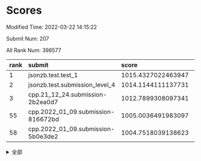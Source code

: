 # Scores

Modified Time: 2022-03-22 14:15:22

Submit Num: 207

All Rank Num: 398577

| rank |               submit               |       score        |       sigma        | pk_num |
| :--- | :--------------------------------- | :----------------- | :----------------- | :----- |
| 1    | jsonzb.test.test_1                 | 1015.4327022463947 | 0.8675228238860747 | 7701   |
| 2    | jsonzb.test.submission_level_4     | 1014.1144111137731 | 0.833049802322037  | 7700   |
| 3    | cpp.21_12_24.submission-2b2ea0d7   | 1012.7899308097341 | 0.8007616012916337 | 7698   |
| 55   | cpp.2022_01_09.submission-816672bd | 1005.0036491983097 | 0.7142176101487621 | 7705   |
| 58   | cpp.2022_01_09.submission-5b0e3de2 | 1004.7518039138623 | 0.7232345594089754 | 7704   |


<details>
<summary>全部</summary>

| rank |                 submit                 |       score        |       sigma        | pk_num |
| :--- | :------------------------------------- | :----------------- | :----------------- | :----- |
| 1    | jsonzb.test.test_1                     | 1015.4327022463947 | 0.8675228238860747 | 7701   |
| 2    | jsonzb.test.submission_level_4         | 1014.1144111137731 | 0.833049802322037  | 7700   |
| 3    | cpp.21_12_24.submission-2b2ea0d7       | 1012.7899308097341 | 0.8007616012916337 | 7698   |
| 4    | gobigger.level_3.submission_level_3_37 | 1012.1754907893253 | 0.7900126771580765 | 7702   |
| 5    | gobigger.level_3.submission_level_3_44 | 1012.0390042460687 | 0.7851354362982018 | 7706   |
| 6    | gobigger.level_3.submission_level_3_24 | 1011.9216398851939 | 0.7703510536435053 | 7704   |
| 7    | gobigger.level_3.submission_level_3_36 | 1011.1717576626965 | 0.7660465844660999 | 7699   |
| 8    | gobigger.level_3.submission_level_3_40 | 1011.1385917942629 | 0.7788636024819415 | 7693   |
| 9    | gobigger.level_3.submission_level_3_3  | 1011.0969492645181 | 0.7654132323463105 | 7705   |
| 10   | gobigger.level_3.submission_level_3_43 | 1011.0318538651893 | 0.7663197534491057 | 7703   |
| 11   | gobigger.level_3.submission_level_3_10 | 1010.9639003224831 | 0.7697184800853892 | 7706   |
| 12   | gobigger.level_3.submission_level_3_18 | 1010.8841137597    | 0.7548880595299688 | 7702   |
| 13   | gobigger.level_3.submission_level_3_19 | 1010.8468303506874 | 0.7987493722426524 | 7698   |
| 14   | gobigger.level_3.submission_level_3_21 | 1010.7252652179893 | 0.7919767922844763 | 7704   |
| 15   | gobigger.level_3.submission_level_3_34 | 1010.7195031017411 | 0.7760998344798289 | 7704   |
| 16   | gobigger.level_3.submission_level_3_1  | 1010.7087162156438 | 0.7484569007839434 | 7702   |
| 17   | gobigger.level_3.submission_level_3_30 | 1010.6832682547428 | 0.781570498671592  | 7703   |
| 18   | gobigger.level_3.submission_level_3_33 | 1010.5740663424637 | 0.7690480304308966 | 7699   |
| 19   | gobigger.level_3.submission_level_3_4  | 1010.374429402658  | 0.7515785630494288 | 7697   |
| 20   | gobigger.level_3.submission_level_3_39 | 1010.3055536392285 | 0.7739371155244152 | 7705   |
| 21   | gobigger.level_3.submission_level_3_20 | 1010.3048755426431 | 0.7531937340635804 | 7705   |
| 22   | gobigger.level_3.submission_level_3_5  | 1010.280035096608  | 0.7630688063207974 | 7702   |
| 23   | gobigger.level_3.submission_level_3_0  | 1010.2730327631274 | 0.7519213457627183 | 7698   |
| 24   | gobigger.level_3.submission_level_3_46 | 1010.2619092542267 | 0.7596889075330385 | 7699   |
| 25   | gobigger.level_3.submission_level_3_12 | 1010.2296695137753 | 0.7491900678083894 | 7698   |
| 26   | gobigger.level_3.submission_level_3_26 | 1010.2110396311484 | 0.7520937655589732 | 7704   |
| 27   | gobigger.level_3.submission_level_3_41 | 1010.1105161500818 | 0.7460417542195515 | 7697   |
| 28   | gobigger.level_3.submission_level_3_32 | 1010.0721528021343 | 0.7613683184669768 | 7707   |
| 29   | gobigger.level_3.submission_level_3_47 | 1009.8831692977398 | 0.7466935419786958 | 7699   |
| 30   | gobigger.level_3.submission_level_3_27 | 1009.8727530925745 | 0.7515711744679263 | 7703   |
| 31   | gobigger.level_3.submission_level_3_2  | 1009.8570244112898 | 0.7539725890674783 | 7706   |
| 32   | gobigger.level_3.submission_level_3_16 | 1009.7316928203857 | 0.7403780860507474 | 7700   |
| 33   | gobigger.level_3.submission_level_3_9  | 1009.6857490051368 | 0.741460328018219  | 7702   |
| 34   | gobigger.level_3.submission_level_3_13 | 1009.6850265542963 | 0.7588248973340966 | 7702   |
| 35   | gobigger.level_3.submission_level_3_31 | 1009.664146409608  | 0.7565307913713221 | 7698   |
| 36   | gobigger.level_3.submission_level_3_23 | 1009.5717161276791 | 0.7628607823770504 | 7696   |
| 37   | gobigger.level_3.submission_level_3_6  | 1009.5706418163853 | 0.7756718728815204 | 7703   |
| 38   | gobigger.level_3.submission_level_3_35 | 1009.4527635859059 | 0.7624745279156471 | 7707   |
| 39   | gobigger.level_3.submission_level_3_29 | 1009.4017943537356 | 0.7523319013111909 | 7701   |
| 40   | gobigger.level_3.submission_level_3_48 | 1009.3780918227171 | 0.7519748670560752 | 7701   |
| 41   | gobigger.level_3.submission_level_3_22 | 1009.3460380967012 | 0.772820954058639  | 7706   |
| 42   | gobigger.level_3.submission_level_3_42 | 1009.3419458690411 | 0.7669633936299771 | 7702   |
| 43   | gobigger.level_3.submission_level_3_28 | 1009.2667850822586 | 0.7605813425466438 | 7699   |
| 44   | gobigger.level_3.submission_level_3_11 | 1009.2396326189535 | 0.7703549175470051 | 7701   |
| 45   | gobigger.level_3.submission_level_3_15 | 1009.2009469058929 | 0.7411122854623861 | 7703   |
| 46   | gobigger.level_3.submission_level_3_7  | 1009.1851097651266 | 0.7489381507011786 | 7701   |
| 47   | gobigger.level_3.submission_level_3_25 | 1009.164951627922  | 0.7411250342759647 | 7704   |
| 48   | gobigger.level_3.submission_level_3_49 | 1009.1173100258247 | 0.7514205601348863 | 7702   |
| 49   | gobigger.level_3.submission_level_3_8  | 1009.0059382725934 | 0.756765990501757  | 7699   |
| 50   | gobigger.level_3.submission_level_3_17 | 1008.861181112298  | 0.7400310603887933 | 7705   |
| 51   | gobigger.level_3.submission_level_3_14 | 1008.7119841984105 | 0.768910087418214  | 7702   |
| 52   | gobigger.level_3.submission_level_3_38 | 1008.6956141827817 | 0.734600180892048  | 7701   |
| 53   | gobigger.level_3.submission_level_3_45 | 1008.6306386995179 | 0.7431190752590768 | 7698   |
| 54   | gobigger.level_1.submission_level_1_24 | 1005.675724044716  | 0.7458829562697408 | 7702   |
| 55   | cpp.2022_01_09.submission-816672bd     | 1005.0036491983097 | 0.7142176101487621 | 7705   |
| 56   | gobigger.level_1.submission_level_1_9  | 1004.9352658021024 | 0.7194634423510665 | 7698   |
| 57   | gobigger.level_1.submission_level_1_22 | 1004.8520985533171 | 0.7147214557989328 | 7702   |
| 58   | cpp.2022_01_09.submission-5b0e3de2     | 1004.7518039138623 | 0.7232345594089754 | 7704   |
| 59   | gobigger.level_1.submission_level_1_16 | 1004.588602714042  | 0.7343063414279289 | 7709   |
| 60   | gobigger.level_1.submission_level_1_38 | 1004.3734563526464 | 0.707484551455007  | 7705   |
| 61   | gobigger.level_1.submission_level_1_35 | 1004.2829661294644 | 0.7261155923618191 | 7704   |
| 62   | gobigger.level_1.submission_level_1_30 | 1004.1693902581594 | 0.7206538884349932 | 7706   |
| 63   | gobigger.level_1.submission_level_1_1  | 1004.1403618500963 | 0.7137911452487196 | 7702   |
| 64   | gobigger.level_1.submission_level_1_46 | 1004.1054246585643 | 0.710917995730906  | 7702   |
| 65   | gobigger.level_1.submission_level_1_29 | 1003.9882624652588 | 0.7125005700037399 | 7706   |
| 66   | gobigger.level_1.submission_level_1_4  | 1003.9329655557071 | 0.7193149661020415 | 7704   |
| 67   | gobigger.level_1.submission_level_1_11 | 1003.9223112402627 | 0.718381173082139  | 7699   |
| 68   | gobigger.level_1.submission_level_1_49 | 1003.9195894393183 | 0.7097723766635476 | 7699   |
| 69   | gobigger.level_1.submission_level_1_26 | 1003.8717761449152 | 0.733662207824967  | 7700   |
| 70   | gobigger.level_1.submission_level_1_8  | 1003.8221737203592 | 0.7158252774766048 | 7705   |
| 71   | gobigger.level_1.submission_level_1_28 | 1003.7933163179005 | 0.7266688958577533 | 7702   |
| 72   | gobigger.level_1.submission_level_1_7  | 1003.7187017109492 | 0.7164554318777132 | 7701   |
| 73   | gobigger.level_1.submission_level_1_17 | 1003.6670951891497 | 0.7116594875185549 | 7701   |
| 74   | gobigger.level_1.submission_level_1_37 | 1003.4895798182855 | 0.71105045282129   | 7701   |
| 75   | gobigger.level_1.submission_level_1_41 | 1003.4623553349297 | 0.7243970051862779 | 7699   |
| 76   | gobigger.level_1.submission_level_1_23 | 1003.3189747748255 | 0.7126058388810148 | 7697   |
| 77   | gobigger.level_1.submission_level_1_48 | 1003.2135086224204 | 0.7223337376788502 | 7696   |
| 78   | gobigger.level_1.submission_level_1_2  | 1003.1107556646402 | 0.7147630954220289 | 7700   |
| 79   | gobigger.level_1.submission_level_1_34 | 1003.1037455658098 | 0.7184434556922111 | 7702   |
| 80   | gobigger.level_1.submission_level_1_12 | 1003.0537994699712 | 0.7097349057965423 | 7702   |
| 81   | gobigger.level_1.submission_level_1_36 | 1003.024018429321  | 0.7068609012964511 | 7704   |
| 82   | gobigger.level_1.submission_level_1_21 | 1003.02353758045   | 0.7217430912458827 | 7697   |
| 83   | gobigger.level_1.submission_level_1_14 | 1003.000970326384  | 0.7172352561345972 | 7706   |
| 84   | gobigger.level_1.submission_level_1_33 | 1002.9426118583295 | 0.7069815528383354 | 7699   |
| 85   | gobigger.level_1.submission_level_1_32 | 1002.8952970628638 | 0.710138041382249  | 7700   |
| 86   | gobigger.level_1.submission_level_1_43 | 1002.8517014152278 | 0.7084226942932889 | 7700   |
| 87   | gobigger.level_1.submission_level_1_42 | 1002.8268754921617 | 0.7101792066670155 | 7697   |
| 88   | gobigger.level_1.submission_level_1_44 | 1002.7983161234962 | 0.7154136784997646 | 7703   |
| 89   | gobigger.level_1.submission_level_1_0  | 1002.7556010675611 | 0.7139695628534133 | 7705   |
| 90   | gobigger.level_1.submission_level_1_10 | 1002.6660870301972 | 0.7119614522914102 | 7702   |
| 91   | gobigger.level_1.submission_level_1_15 | 1002.5708590085925 | 0.7160706746011835 | 7705   |
| 92   | gobigger.level_1.submission_level_1_18 | 1002.5274722501841 | 0.7200651711351437 | 7703   |
| 93   | gobigger.level_1.submission_level_1_20 | 1002.4139458543029 | 0.7119183694088798 | 7701   |
| 94   | gobigger.level_1.submission_level_1_45 | 1002.2961748462113 | 0.7183209937623424 | 7696   |
| 95   | gobigger.level_1.submission_level_1_25 | 1002.2809799910207 | 0.6972341699326259 | 7701   |
| 96   | gobigger.level_1.submission_level_1_6  | 1002.2688722135856 | 0.7100417269456736 | 7704   |
| 97   | gobigger.level_1.submission_level_1_3  | 1002.1683602271069 | 0.7146813029270725 | 7707   |
| 98   | gobigger.level_1.submission_level_1_31 | 1002.103632661254  | 0.7134582370561021 | 7706   |
| 99   | gobigger.level_1.submission_level_1_27 | 1002.1017961347862 | 0.7227585904509594 | 7705   |
| 100  | gobigger.level_1.submission_level_1_13 | 1002.0883941502207 | 0.7259959875321104 | 7706   |
| 101  | gobigger.level_1.submission_level_1_47 | 1002.0529894788209 | 0.7214930669052094 | 7704   |
| 102  | gobigger.level_1.submission_level_1_19 | 1001.9960572774111 | 0.7225019636963049 | 7706   |
| 103  | gobigger.level_1.submission_level_1_5  | 1001.8523401264154 | 0.705625010505732  | 7700   |
| 104  | gobigger.level_1.submission_level_1_39 | 1001.715155837452  | 0.7101606437343939 | 7707   |
| 105  | gobigger.level_1.submission_level_1_40 | 1001.6027816904807 | 0.7147677488179646 | 7701   |
| 106  | gobigger.random.submission_random_43   | 997.3481180211493  | 0.6919172649210968 | 7700   |
| 107  | gobigger.random.submission_random_28   | 997.3053026250698  | 0.6981046886623115 | 7698   |
| 108  | gobigger.random.submission_random_29   | 997.2169490730885  | 0.698909175299108  | 7700   |
| 109  | gobigger.random.submission_random_32   | 997.0905741602172  | 0.7246114535124791 | 7698   |
| 110  | gobigger.random.submission_random_47   | 996.9063151986408  | 0.7055452585178843 | 7699   |
| 111  | gobigger.random.submission_random_1    | 996.8474017062385  | 0.7103686663272971 | 7701   |
| 112  | gobigger.random.submission_random_40   | 996.607385433874   | 0.7172279878762411 | 7703   |
| 113  | gobigger.random.submission_random_19   | 996.596931246865   | 0.7029374821796013 | 7703   |
| 114  | gobigger.random.submission_random_46   | 996.5814170536014  | 0.7149119265143322 | 7706   |
| 115  | gobigger.random.submission_random_8    | 996.5703450158692  | 0.7078164806703147 | 7704   |
| 116  | gobigger.random.submission_random_49   | 996.533885021272   | 0.7223732129033816 | 7699   |
| 117  | gobigger.random.submission_random_45   | 996.5039091939022  | 0.7108686797309929 | 7703   |
| 118  | gobigger.random.submission_random_12   | 996.439458936252   | 0.7067388242098717 | 7702   |
| 119  | gobigger.random.submission_random_44   | 996.3885799740959  | 0.7168588942232333 | 7702   |
| 120  | gobigger.random.submission_random_2    | 996.3083481535533  | 0.6978157350497787 | 7706   |
| 121  | gobigger.random.submission_random_27   | 996.2966646793008  | 0.7130774949447254 | 7704   |
| 122  | gobigger.random.submission_random_21   | 996.2055566270325  | 0.6984285035778431 | 7702   |
| 123  | gobigger.random.submission_random_16   | 996.1386847989547  | 0.7118769445284379 | 7706   |
| 124  | gobigger.random.submission_random_31   | 996.0620278450091  | 0.7214834943088281 | 7701   |
| 125  | gobigger.random.submission_random_26   | 996.0471803760412  | 0.7098846821772455 | 7703   |
| 126  | gobigger.random.submission_random_38   | 996.025898757533   | 0.708929907512329  | 7700   |
| 127  | gobigger.random.submission_random_22   | 996.0248873452448  | 0.6976400804151894 | 7701   |
| 128  | gobigger.random.submission_random_3    | 996.02415931213    | 0.7123110181234804 | 7702   |
| 129  | gobigger.random.submission_random_41   | 995.9935240115867  | 0.7037675354340556 | 7702   |
| 130  | gobigger.random.submission_random_5    | 995.9277450379518  | 0.7422729274169895 | 7701   |
| 131  | gobigger.random.submission_random_18   | 995.8655416123684  | 0.7137306486488098 | 7700   |
| 132  | gobigger.random.submission_random_14   | 995.8555172358773  | 0.7088900055203546 | 7705   |
| 133  | gobigger.random.submission_random_6    | 995.7978652418119  | 0.7231782838175939 | 7702   |
| 134  | gobigger.random.submission_random_13   | 995.7808766422924  | 0.7177379530314848 | 7706   |
| 135  | gobigger.random.submission_random_42   | 995.7619105233205  | 0.7124580259851577 | 7699   |
| 136  | gobigger.random.submission_random_20   | 995.7049108289681  | 0.701366409134784  | 7705   |
| 137  | gobigger.random.submission_random_15   | 995.6900134559794  | 0.7138301974767485 | 7701   |
| 138  | gobigger.random.submission_random_7    | 995.6879380876245  | 0.7075724246144802 | 7705   |
| 139  | gobigger.random.submission_random_10   | 995.6802717147879  | 0.7172127486739734 | 7705   |
| 140  | gobigger.random.submission_random_17   | 995.5691778342134  | 0.7144345975387378 | 7700   |
| 141  | gobigger.random.submission_random_4    | 995.5604129533953  | 0.7021810994634211 | 7702   |
| 142  | gobigger.random.submission_random_37   | 995.5474926068898  | 0.7144122029752595 | 7699   |
| 143  | gobigger.random.submission_random_36   | 995.5090097120784  | 0.7094355376507575 | 7700   |
| 144  | gobigger.random.submission_random_25   | 995.5013524223544  | 0.6939623054371067 | 7698   |
| 145  | gobigger.random.submission_random_39   | 995.4883242591526  | 0.7270029801698767 | 7705   |
| 146  | gobigger.random.submission_random_24   | 995.4607800375819  | 0.7032275634188048 | 7708   |
| 147  | gobigger.random.submission_random_34   | 995.4218313389964  | 0.7168944510807121 | 7700   |
| 148  | gobigger.random.submission_random_9    | 995.3565767347427  | 0.7099254739624054 | 7703   |
| 149  | gobigger.random.submission_random_33   | 995.35384496438    | 0.7286450186729095 | 7704   |
| 150  | gobigger.random.submission_random_23   | 995.2749052819577  | 0.7165804100563385 | 7698   |
| 151  | gobigger.random.submission_random_0    | 995.2618673526674  | 0.7115310738975137 | 7708   |
| 152  | gobigger.random.submission_random_30   | 995.1536511853316  | 0.7268710148707852 | 7699   |
| 153  | gobigger.random.submission_random_11   | 994.9267242217021  | 0.7077565222417189 | 7701   |
| 154  | gobigger.random.submission_random_48   | 994.8979399354533  | 0.7266766757473566 | 7702   |
| 155  | gobigger.random.submission_random_35   | 994.5542578716929  | 0.7256222554989679 | 7702   |
| 156  | gobigger.level_2.submission_level_2_36 | 994.0847823057703  | 0.7213150122259518 | 7699   |
| 157  | gobigger.level_2.submission_level_2_41 | 993.7513123761513  | 0.7249866169228718 | 7705   |
| 158  | gobigger.level_2.submission_level_2_47 | 993.3429739137774  | 0.7426446984537296 | 7703   |
| 159  | gobigger.level_2.submission_level_2_26 | 993.3282428652726  | 0.7320307590817963 | 7701   |
| 160  | gobigger.level_2.submission_level_2_44 | 993.3010211434456  | 0.7325821309409405 | 7704   |
| 161  | gobigger.level_2.submission_level_2_3  | 993.2609255573276  | 0.7398948330011291 | 7698   |
| 162  | gobigger.level_2.submission_level_2_1  | 993.2255101434156  | 0.7292670565550393 | 7701   |
| 163  | gobigger.level_2.submission_level_2_42 | 993.0308181868251  | 0.7417859406705173 | 7704   |
| 164  | gobigger.level_2.submission_level_2_25 | 993.0284661536795  | 0.7588167770881069 | 7700   |
| 165  | gobigger.level_2.submission_level_2_8  | 993.0088042276968  | 0.7292260825802152 | 7698   |
| 166  | gobigger.level_2.submission_level_2_18 | 993.0063374817436  | 0.7349842742217824 | 7699   |
| 167  | gobigger.level_2.submission_level_2_43 | 992.974487878648   | 0.7684539954358373 | 7704   |
| 168  | gobigger.level_2.submission_level_2_48 | 992.7748070493993  | 0.7452587041962256 | 7705   |
| 169  | gobigger.level_2.submission_level_2_19 | 992.6609683441176  | 0.7382442122133362 | 7703   |
| 170  | gobigger.level_2.submission_level_2_15 | 992.6351871628387  | 0.7346491932624377 | 7699   |
| 171  | gobigger.level_2.submission_level_2_7  | 992.5485203726322  | 0.7388098725222002 | 7704   |
| 172  | gobigger.level_2.submission_level_2_45 | 992.4900505994353  | 0.7445380662766266 | 7706   |
| 173  | gobigger.level_2.submission_level_2_22 | 992.4238237858342  | 0.7360107761077489 | 7703   |
| 174  | gobigger.level_2.submission_level_2_10 | 992.3879312676733  | 0.7550164650266749 | 7708   |
| 175  | gobigger.level_2.submission_level_2_30 | 992.3610070826631  | 0.7344576390599681 | 7701   |
| 176  | gobigger.level_2.submission_level_2_40 | 992.3246752443233  | 0.7518532913573023 | 7700   |
| 177  | gobigger.level_2.submission_level_2_31 | 992.3028553178631  | 0.7280810211559628 | 7700   |
| 178  | gobigger.level_2.submission_level_2_38 | 992.3026133317477  | 0.7435642973794294 | 7705   |
| 179  | gobigger.level_2.submission_level_2_37 | 992.2964732319421  | 0.7259539105231924 | 7700   |
| 180  | gobigger.level_2.submission_level_2_29 | 992.2057149343127  | 0.7432491568544554 | 7702   |
| 181  | gobigger.level_2.submission_level_2_49 | 992.1812875076012  | 0.7307932142179292 | 7695   |
| 182  | gobigger.level_2.submission_level_2_11 | 992.15439819066    | 0.7401795257887549 | 7703   |
| 183  | gobigger.level_2.submission_level_2_34 | 992.1378964490144  | 0.7428781291098485 | 7704   |
| 184  | gobigger.level_2.submission_level_2_33 | 992.1020196664672  | 0.7369987940803241 | 7703   |
| 185  | gobigger.level_2.submission_level_2_2  | 992.0368878131629  | 0.7514185693906578 | 7702   |
| 186  | gobigger.level_2.submission_level_2_9  | 991.9929595659539  | 0.7449753855484882 | 7707   |
| 187  | gobigger.level_2.submission_level_2_39 | 991.8600624431115  | 0.744403618963133  | 7703   |
| 188  | gobigger.level_2.submission_level_2_13 | 991.8153963499523  | 0.7499142395593655 | 7702   |
| 189  | gobigger.level_2.submission_level_2_23 | 991.665844361296   | 0.7427855365440516 | 7703   |
| 190  | gobigger.level_2.submission_level_2_24 | 991.6028258802921  | 0.7500051977521959 | 7700   |
| 191  | gobigger.level_2.submission_level_2_21 | 991.5409396241123  | 0.747578510605836  | 7697   |
| 192  | gobigger.level_2.submission_level_2_5  | 991.4728357724971  | 0.7557105189902615 | 7701   |
| 193  | gobigger.level_2.submission_level_2_6  | 991.3408416925649  | 0.7682567089611145 | 7703   |
| 194  | gobigger.level_2.submission_level_2_4  | 991.3143964636082  | 0.7456673840467748 | 7700   |
| 195  | gobigger.level_2.submission_level_2_35 | 991.2430680188133  | 0.760161462232849  | 7702   |
| 196  | gobigger.level_2.submission_level_2_32 | 991.2259605125952  | 0.7647949768903748 | 7705   |
| 197  | gobigger.level_2.submission_level_2_17 | 991.2232827297785  | 0.7701297084169632 | 7705   |
| 198  | gobigger.level_2.submission_level_2_20 | 991.1091308977553  | 0.7805224947380138 | 7701   |
| 199  | gobigger.level_2.submission_level_2_27 | 991.0328620677432  | 0.7597075374043938 | 7704   |
| 200  | gobigger.level_2.submission_level_2_14 | 990.9758994794963  | 0.7522072084407693 | 7699   |
| 201  | gobigger.level_2.submission_level_2_0  | 990.9205739018556  | 0.7694746604939211 | 7701   |
| 202  | gobigger.level_2.submission_level_2_16 | 990.8867030151683  | 0.7708364098688919 | 7706   |
| 203  | gobigger.level_2.submission_level_2_28 | 990.6645585983425  | 0.7608876434712255 | 7701   |
| 204  | gobigger.level_2.submission_level_2_46 | 990.578497282748   | 0.7641025463445169 | 7703   |
| 205  | gobigger.level_2.submission_level_2_12 | 989.8821553147127  | 0.7619070896754276 | 7702   |
| 206  | gobigger.none.submission_none_1        | 976.0013932101888  | 1.5229820913482184 | 7705   |
| 207  | gobigger.none.submission_none_0        | 975.8653820713631  | 1.422302704934616  | 7699   |

</details>